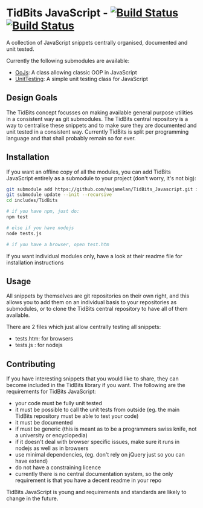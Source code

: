# TidBits JavaScript - [![Build Status](https://travis-ci.org/najamelan/TidBits_Javascript.png)](https://travis-ci.org/najamelan/TidBits_Javascript)[![Build Status](https://codeship.com/projects/160105/status?branch=master)](https://codeship.com/projects/160105/status?branch=master)


A collection of JavaScript snippets centrally organised, documented and unit tested.

Currently the following submodules are available:

- [OoJs](https://github.com/najamelan/TidBits_Javascript_OoJs): A class allowing classic OOP in JavaScript
- [UnitTesting](https://github.com/najamelan/TidBits_Javascript_UnitTesting): A simple unit testing class for JavaScript


## Design Goals

The TidBits concept focusses on making available general purpose utilities in a consistent way as git submodules. The TidBits central repository is a way to centralise these snippets and to make sure they are documented and unit tested in a consistent way. Currently TidBits is split per programming language and that shall probably remain so for ever.

## Installation
If you want an offline copy of all the modules, you can add TidBits JavaScript entirely as a submodule to your project (don't worry, it's not big):

```bash
git submodule add https://github.com/najamelan/TidBits_Javascript.git includes/TidBits
git submodule update --init --recursive
cd includes/TidBits

# if you have npm, just do:
npm test

# else if you have nodejs
node tests.js

# if you have a browser, open test.htm
```

If you want individual modules only, have a look at their readme file for installation instructions

## Usage

All snippets by themselves are git repositories on their own right, and this allows you to add them on an individual basis to your repositories as submodules, or to clone the TidBits central repository to have all of them available. 

There are 2 files which just allow centrally testing all snippets:

- tests.htm: for browsers
- tests.js : for nodejs

## Contributing

If you have interesting snippets that you would like to share, they can become included in the TidBits library if you want. The following are the requirements for TidBits JavaScript:

- your code must be fully unit tested
- it must be possible to call the unit tests from outside (eg. the main TidBits repository must be able to test your code)
- it must be documented
- if must be generic (this is meant as to be a programmers swiss knife, not a university or encyclopedia)
- if it doesn't deal with browser specific issues, make sure it runs in nodejs as well as in browsers
- use minimal dependencies, (eg. don't rely on jQuery just so you can have extend)
- do not have a constraining licence
- currently there is no central documentation system, so the only requirement is that you have a decent readme in your repo

TidBits JavaScript is young and requirements and standards are likely to change in the future.
